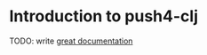 # Introduction to push4-clj

TODO: write [great documentation](http://jacobian.org/writing/what-to-write/)
